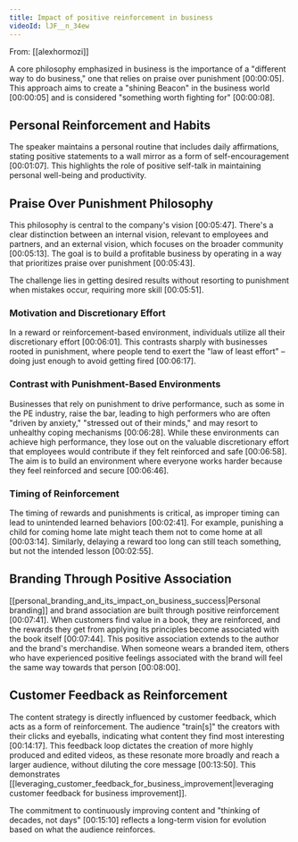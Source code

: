 ```yaml
---
title: Impact of positive reinforcement in business
videoId: lJF__n_34ew
---
```


From: [[alexhormozi]] <br/> 

A core philosophy emphasized in business is the importance of a "different way to do business," one that relies on praise over punishment <a class="yt-timestamp" data-t="00:00:05">[00:00:05]</a>. This approach aims to create a "shining Beacon" in the business world <a class="yt-timestamp" data-t="00:00:05">[00:00:05]</a> and is considered "something worth fighting for" <a class="yt-timestamp" data-t="00:00:08">[00:00:08]</a>.

## Personal Reinforcement and Habits

The speaker maintains a personal routine that includes daily affirmations, stating positive statements to a wall mirror as a form of self-encouragement <a class="yt-timestamp" data-t="00:01:07">[00:01:07]</a>. This highlights the role of positive self-talk in maintaining personal well-being and productivity.

## Praise Over Punishment Philosophy

This philosophy is central to the company's vision <a class="yt-timestamp" data-t="00:05:47">[00:05:47]</a>. There's a clear distinction between an internal vision, relevant to employees and partners, and an external vision, which focuses on the broader community <a class="yt-timestamp" data-t="00:05:13">[00:05:13]</a>. The goal is to build a profitable business by operating in a way that prioritizes praise over punishment <a class="yt-timestamp" data-t="00:05:43">[00:05:43]</a>.

The challenge lies in getting desired results without resorting to punishment when mistakes occur, requiring more skill <a class="yt-timestamp" data-t="00:05:51">[00:05:51]</a>.

### Motivation and Discretionary Effort

In a reward or reinforcement-based environment, individuals utilize all their discretionary effort <a class="yt-timestamp" data-t="00:06:01">[00:06:01]</a>. This contrasts sharply with businesses rooted in punishment, where people tend to exert the "law of least effort" – doing just enough to avoid getting fired <a class="yt-timestamp" data-t="00:06:17">[00:06:17]</a>.

### Contrast with Punishment-Based Environments

Businesses that rely on punishment to drive performance, such as some in the PE industry, raise the bar, leading to high performers who are often "driven by anxiety," "stressed out of their minds," and may resort to unhealthy coping mechanisms <a class="yt-timestamp" data-t="00:06:28">[00:06:28]</a>. While these environments can achieve high performance, they lose out on the valuable discretionary effort that employees would contribute if they felt reinforced and safe <a class="yt-timestamp" data-t="00:06:58">[00:06:58]</a>. The aim is to build an environment where everyone works harder because they feel reinforced and secure <a class="yt-timestamp" data-t="00:06:46">[00:06:46]</a>.

### Timing of Reinforcement

The timing of rewards and punishments is critical, as improper timing can lead to unintended learned behaviors <a class="yt-timestamp" data-t="00:02:41">[00:02:41]</a>. For example, punishing a child for coming home late might teach them not to come home at all <a class="yt-timestamp" data-t="00:03:14">[00:03:14]</a>. Similarly, delaying a reward too long can still teach something, but not the intended lesson <a class="yt-timestamp" data-t="00:02:55">[00:02:55]</a>.

## Branding Through Positive Association

[[personal_branding_and_its_impact_on_business_success|Personal branding]] and brand association are built through positive reinforcement <a class="yt-timestamp" data-t="00:07:41">[00:07:41]</a>. When customers find value in a book, they are reinforced, and the rewards they get from applying its principles become associated with the book itself <a class="yt-timestamp" data-t="00:07:44">[00:07:44]</a>. This positive association extends to the author and the brand's merchandise. When someone wears a branded item, others who have experienced positive feelings associated with the brand will feel the same way towards that person <a class="yt-timestamp" data-t="00:08:00">[00:08:00]</a>.

## Customer Feedback as Reinforcement

The content strategy is directly influenced by customer feedback, which acts as a form of reinforcement. The audience "train[s]" the creators with their clicks and eyeballs, indicating what content they find most interesting <a class="yt-timestamp" data-t="00:14:17">[00:14:17]</a>. This feedback loop dictates the creation of more highly produced and edited videos, as these resonate more broadly and reach a larger audience, without diluting the core message <a class="yt-timestamp" data-t="00:13:50">[00:13:50]</a>. This demonstrates [[leveraging_customer_feedback_for_business_improvement|leveraging customer feedback for business improvement]].

The commitment to continuously improving content and "thinking of decades, not days" <a class="yt-timestamp" data-t="00:15:10">[00:15:10]</a> reflects a long-term vision for evolution based on what the audience reinforces.